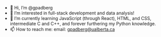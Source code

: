 - 👋 Hi, I’m @gpadberg
- 👀 I’m interested in full-stack development and data analysis!
- 🌱 I’m currently learning JavaScript (through React), HTML, and CSS, intermediate C and C++, and forever furthering my Python knowledge. 
- 📫 How to reach me: email: gpadberg@ualberta.ca
